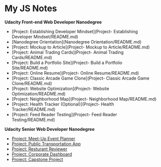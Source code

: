 # My JS Notes

**Udacity Front-end Web Developer Nanodegree**
* [Project: Establishing Developer Mindset](Project- Establishing Developer Mindset/README.md) 
* [Nanodegree Orientation](Nanodegree Orientation/README.md)
* [Project: Mockup to Article](Project- Mockup to Article/README.md)
* [Project: Animal Trading Cards](Project- Animal Trading Cards/README.md)
* [Project: Build a Portfolio Site](Project- Build a Portfolio Site/README.md)
* [Project: Online Resume](Project- Online Resume/README.md)
* [Project: Classic Arcade Game Clone](Project- Classic Arcade Game Clone/README.md)
* [Project: Website Optimization](Project- Website Optimization/README.md)
* [Project: Neighborhood Map](Project- Neighborhood Map/README.md)
* [Project: Health Tracker (Optional)](Project- Health Tracker/README.md)
* [Project: Feed Reader Testing](Project- Feed Reader Testing/README.md)

**Udacity Senior Web Developer Nanodegree**
* [Project: Meet-Up Event Planner]()
* [Project: Public Transportation App]()
* [Project: Resturant Reviewer]()
* [Project: Corporate Dashboard]()
* [Project: Capstone Project]()
